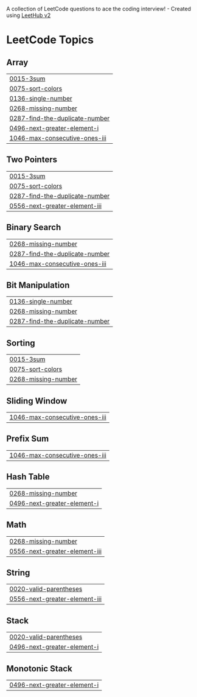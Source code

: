 A collection of LeetCode questions to ace the coding interview! - Created using [LeetHub v2](https://github.com/arunbhardwaj/LeetHub-2.0)
<!---LeetCode Topics Start-->
# LeetCode Topics
## Array
|  |
| ------- |
| [0015-3sum](https://github.com/kuldeepvashisth/leetcodeandgfg/tree/master/0015-3sum) |
| [0075-sort-colors](https://github.com/kuldeepvashisth/leetcodeandgfg/tree/master/0075-sort-colors) |
| [0136-single-number](https://github.com/kuldeepvashisth/leetcodeandgfg/tree/master/0136-single-number) |
| [0268-missing-number](https://github.com/kuldeepvashisth/leetcodeandgfg/tree/master/0268-missing-number) |
| [0287-find-the-duplicate-number](https://github.com/kuldeepvashisth/leetcodeandgfg/tree/master/0287-find-the-duplicate-number) |
| [0496-next-greater-element-i](https://github.com/kuldeepvashisth/leetcodeandgfg/tree/master/0496-next-greater-element-i) |
| [1046-max-consecutive-ones-iii](https://github.com/kuldeepvashisth/leetcodeandgfg/tree/master/1046-max-consecutive-ones-iii) |
## Two Pointers
|  |
| ------- |
| [0015-3sum](https://github.com/kuldeepvashisth/leetcodeandgfg/tree/master/0015-3sum) |
| [0075-sort-colors](https://github.com/kuldeepvashisth/leetcodeandgfg/tree/master/0075-sort-colors) |
| [0287-find-the-duplicate-number](https://github.com/kuldeepvashisth/leetcodeandgfg/tree/master/0287-find-the-duplicate-number) |
| [0556-next-greater-element-iii](https://github.com/kuldeepvashisth/leetcodeandgfg/tree/master/0556-next-greater-element-iii) |
## Binary Search
|  |
| ------- |
| [0268-missing-number](https://github.com/kuldeepvashisth/leetcodeandgfg/tree/master/0268-missing-number) |
| [0287-find-the-duplicate-number](https://github.com/kuldeepvashisth/leetcodeandgfg/tree/master/0287-find-the-duplicate-number) |
| [1046-max-consecutive-ones-iii](https://github.com/kuldeepvashisth/leetcodeandgfg/tree/master/1046-max-consecutive-ones-iii) |
## Bit Manipulation
|  |
| ------- |
| [0136-single-number](https://github.com/kuldeepvashisth/leetcodeandgfg/tree/master/0136-single-number) |
| [0268-missing-number](https://github.com/kuldeepvashisth/leetcodeandgfg/tree/master/0268-missing-number) |
| [0287-find-the-duplicate-number](https://github.com/kuldeepvashisth/leetcodeandgfg/tree/master/0287-find-the-duplicate-number) |
## Sorting
|  |
| ------- |
| [0015-3sum](https://github.com/kuldeepvashisth/leetcodeandgfg/tree/master/0015-3sum) |
| [0075-sort-colors](https://github.com/kuldeepvashisth/leetcodeandgfg/tree/master/0075-sort-colors) |
| [0268-missing-number](https://github.com/kuldeepvashisth/leetcodeandgfg/tree/master/0268-missing-number) |
## Sliding Window
|  |
| ------- |
| [1046-max-consecutive-ones-iii](https://github.com/kuldeepvashisth/leetcodeandgfg/tree/master/1046-max-consecutive-ones-iii) |
## Prefix Sum
|  |
| ------- |
| [1046-max-consecutive-ones-iii](https://github.com/kuldeepvashisth/leetcodeandgfg/tree/master/1046-max-consecutive-ones-iii) |
## Hash Table
|  |
| ------- |
| [0268-missing-number](https://github.com/kuldeepvashisth/leetcodeandgfg/tree/master/0268-missing-number) |
| [0496-next-greater-element-i](https://github.com/kuldeepvashisth/leetcodeandgfg/tree/master/0496-next-greater-element-i) |
## Math
|  |
| ------- |
| [0268-missing-number](https://github.com/kuldeepvashisth/leetcodeandgfg/tree/master/0268-missing-number) |
| [0556-next-greater-element-iii](https://github.com/kuldeepvashisth/leetcodeandgfg/tree/master/0556-next-greater-element-iii) |
## String
|  |
| ------- |
| [0020-valid-parentheses](https://github.com/kuldeepvashisth/leetcodeandgfg/tree/master/0020-valid-parentheses) |
| [0556-next-greater-element-iii](https://github.com/kuldeepvashisth/leetcodeandgfg/tree/master/0556-next-greater-element-iii) |
## Stack
|  |
| ------- |
| [0020-valid-parentheses](https://github.com/kuldeepvashisth/leetcodeandgfg/tree/master/0020-valid-parentheses) |
| [0496-next-greater-element-i](https://github.com/kuldeepvashisth/leetcodeandgfg/tree/master/0496-next-greater-element-i) |
## Monotonic Stack
|  |
| ------- |
| [0496-next-greater-element-i](https://github.com/kuldeepvashisth/leetcodeandgfg/tree/master/0496-next-greater-element-i) |
<!---LeetCode Topics End-->